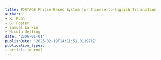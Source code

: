 ```yaml
---
title: PORTAGE Phrase-Based System for Chinese-to-English Translation
authors:
- R. Kuhn
- G. Foster
- Samuel Larkin
- Nicola Ueffing
date: '2006-01-01'
publishDate: '2025-02-19T14:11:51.811970Z'
publication_types:
- article-journal
---
```

